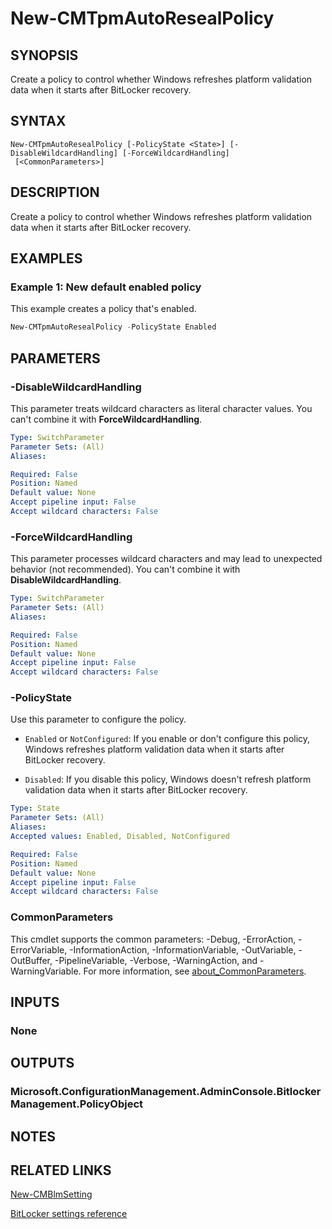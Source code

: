 ﻿---
external help file: AdminUI.PS.dll-Help.xml
Module Name: ConfigurationManager
ms.date: 08/13/2020
online version:
schema: 2.0.0
---

# New-CMTpmAutoResealPolicy

## SYNOPSIS

Create a policy to control whether Windows refreshes platform validation data when it starts after BitLocker recovery.

## SYNTAX

```
New-CMTpmAutoResealPolicy [-PolicyState <State>] [-DisableWildcardHandling] [-ForceWildcardHandling]
 [<CommonParameters>]
```

## DESCRIPTION

Create a policy to control whether Windows refreshes platform validation data when it starts after BitLocker recovery.

## EXAMPLES

### Example 1: New default enabled policy

This example creates a policy that's enabled.

```powershell
New-CMTpmAutoResealPolicy -PolicyState Enabled
```

## PARAMETERS

### -DisableWildcardHandling

This parameter treats wildcard characters as literal character values. You can't combine it with **ForceWildcardHandling**.

```yaml
Type: SwitchParameter
Parameter Sets: (All)
Aliases:

Required: False
Position: Named
Default value: None
Accept pipeline input: False
Accept wildcard characters: False
```

### -ForceWildcardHandling

This parameter processes wildcard characters and may lead to unexpected behavior (not recommended). You can't combine it with **DisableWildcardHandling**.

```yaml
Type: SwitchParameter
Parameter Sets: (All)
Aliases:

Required: False
Position: Named
Default value: None
Accept pipeline input: False
Accept wildcard characters: False
```

### -PolicyState

Use this parameter to configure the policy.

- `Enabled` or `NotConfigured`: If you enable or don't configure this policy, Windows refreshes platform validation data when it starts after BitLocker recovery.

- `Disabled`: If you disable this policy, Windows doesn't refresh platform validation data when it starts after BitLocker recovery.

```yaml
Type: State
Parameter Sets: (All)
Aliases:
Accepted values: Enabled, Disabled, NotConfigured

Required: False
Position: Named
Default value: None
Accept pipeline input: False
Accept wildcard characters: False
```

### CommonParameters
This cmdlet supports the common parameters: -Debug, -ErrorAction, -ErrorVariable, -InformationAction, -InformationVariable, -OutVariable, -OutBuffer, -PipelineVariable, -Verbose, -WarningAction, and -WarningVariable. For more information, see [about_CommonParameters](http://go.microsoft.com/fwlink/?LinkID=113216).

## INPUTS

### None

## OUTPUTS

### Microsoft.ConfigurationManagement.AdminConsole.BitlockerManagement.PolicyObject

## NOTES

## RELATED LINKS

[New-CMBlmSetting](New-CMBlmSetting.md)

[BitLocker settings reference](/mem/configmgr/protect/tech-ref/bitlocker/settings#reset-platform-validation-data-after-bitlocker-recovery)
